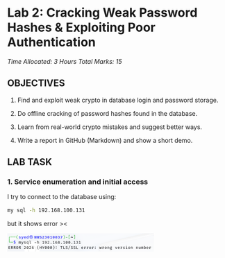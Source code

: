 # Lab 2: Cracking Weak Password Hashes & Exploiting Poor Authentication

*Time Allocated: 3 Hours
Total Marks: 15* 

## OBJECTIVES
1. Find and exploit weak crypto in database login and password storage.

2. Do offline cracking of password hashes found in the database.

3. Learn from real-world crypto mistakes and suggest better ways.

4. Write a report in GitHub (Markdown) and show a short demo.

## LAB TASK
### 1. Service enumeration and initial access
I try to connect to the database using:
 ```bash 
 my sql -h 192.168.100.131
 ```
but it shows error ><

![alt text](image-1.png)